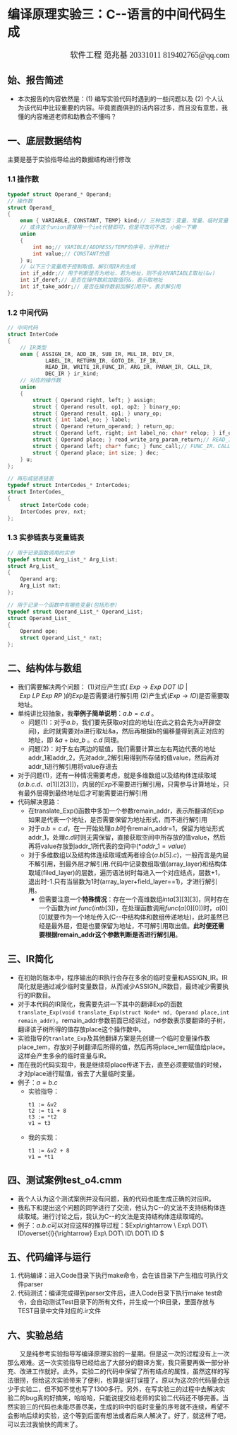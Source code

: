 # 编译原理实验三：C--语言的中间代码生成
<div align="right">
    <font face="KaiTi" size="4">
        软件工程 范兆基 20331011 819402765@qq.com
    </font>
</div>

## 始、报告简述
- 本次报告的内容依然是：(1) 编写实验代码时遇到的一些问题以及 (2) 个人认为该代码中比较重要的内容。毕竟面面俱到的话内容过多，而且没有意思，我懂的内容难道老师和助教会不懂吗？
## 一、底层数据结构
主要是基于实验指导给出的数据结构进行修改
### 1.1 操作数
```C
typedef struct Operand_* Operand;
// 操作数
struct Operand_ 
{
    enum { VARIABLE, CONSTANT, TEMP} kind;// 三种类型：变量、常量、临时变量
    // 或许这个union直接用一个int代替即可，但是可改可不改，小偷一下懒
    union 
    {
        int no;// VARIBLE/ADDRESS/TEMP的序号，分开统计 
        int value;// CONSTANT的值
    } u;
    // 以下三个变量用于控制取值、解引用IR的生成
    int if_addr;// 用于判断是否为地址，若为地址，则不会对VARIABLE取址(&v)
    int if_deref;// 是否在操作数前加取值符&，表示取地址
    int if_take_addr;// 是否在操作数前加解引用符*。表示解引用
};
```

### 1.2 中间代码
```C
// 中间代码
struct InterCode
{
    // IR类型
    enum { ASSIGN_IR, ADD_IR, SUB_IR, MUL_IR, DIV_IR, 
            LABEL_IR, RETURN_IR, GOTO_IR, IF_IR, 
            READ_IR, WRITE_IR,FUNC_IR, ARG_IR, PARAM_IR, CALL_IR, 
            DEC_IR } ir_kind;
    // 对应的操作数
    union 
    {
        struct { Operand right, left; } assign;
        struct { Operand result, op1, op2; } binary_op;
        struct { Operand result, op1; } unary_op;
        struct { int label_no; } label;
        struct { Operand return_operand; } return_op;
        struct { Operand left, right; int label_no; char* relop; } if_op;
        struct { Operand place; } read_write_arg_param_return;// READ_IR、WRITE_IR、PARAM_IR、RETURN_IR共用
        struct { Operand left; char* func; } func_call;// FUNC_IR、CALL_IR共用
        struct { Operand place; int size; } dec;
    } u;
};

// 再形成链表链表
typedef struct InterCodes_* InterCodes;
struct InterCodes_
{ 
    struct InterCode code; 
    InterCodes prev, nxt; 
};
```
### 1.3 实参链表与变量链表
```C
// 用于记录函数调用的实参
typedef struct Arg_List_* Arg_List;
struct Arg_List_
{
    Operand arg;
    Arg_List nxt;
};

// 用于记录一个函数中有哪些变量(包括形参)
typedef struct Operand_List_* Operand_List;
struct Operand_List_
{
    Operand ope;
    struct Operand_List_* nxt;
};
```

## 二、结构体与数组
- 我们需要解决两个问题：
(1)对应产生式( $Exp\rightarrow Exp \  DOT \  ID \  | \  Exp \  LP \  Exp \  RP$ )的$Exp$是否需要进行解引用
(2)产生式($Exp\rightarrow ID$)是否需要取地址。
- 单纯讲比较抽象，我**举例子简单说明**：$a.b = c.d$ 。
  - 问题(1)：对于$a.b$，我们要先获取$a$对应的地址(在此之前会先为a开辟空间)，此时就需要对a进行取址&a，然后再根据b的偏移量得到真正对应的地址，即 $\&a+bia\_b$ 。$c.d$ 同理。
  - 问题(2)：对于左右两边的赋值，我们需要计算出左右两边代表的地址addr_1和addr_2，先对addr_2解引用得到所存储的值value，然后再对addr_1进行解引用将value存进去
- 对于问题(1)，还有一种情况需要考虑，就是多维数组以及结构体连续取域($a.b.c.d$、$a[1][2[3]]$)，内层的$Exp$不需要进行解引用，只需参与计算地址，只有最外层得到最终地址后才可能需要进行解引用
- 代码解决思路：
  - 在translate_Exp()函数中多加一个参数remain_addr，表示所翻译的Exp如果是代表一个地址，是否需要保留为地址形式，而不进行解引用
  - 对于$a.b = c.d$，在一开始处理$a.b$时令remain_addr=1，保留为地址形式addr_1，处理$c.d$时则无需保留，直接获取空间中所存放的值value，然后再将value存放到addr_1所代表的空间中($*addr\_1=value$)
  - 对于多维数组以及结构体连续取域或两者综合($a.b[5].c$)，一般而言是内层不解引用，到最外层才解引用.代码中记录数组取值(array_layer)和结构体取域(filed_layer)的层数，遍历语法树时每进入一个对应结点，层数+1，退出时-1.只有当层数为1时(array_layer+field_layer==1)，才进行解引用。
    - 但需要注意一个**特殊情况**：存在一个高维数组$int a[3][3][3]$，同时存在一个函数为$int \ func(int b[3])$，在处理函数调用$func(a[0][0])$时，$a[0][0]$就要作为一个地址传入(C--中结构体和数组传递地址)，此时虽然已经是最外层，但是也要保留为地址，不可解引用取出值。**此时便还需要根据remain_addr这个参数判断是否进行解引用**。


## 三、IR简化
- 在初始的版本中，程序输出的IR执行会存在多余的临时变量和ASSIGN_IR。IR简化就是通过减少临时变量数目，从而减少ASSIGN_IR数目，最终减少需要执行的IR数目。
- 对于本代码的IR简化，我需要先讲一下其中的翻译Exp的函数``translate_Exp(void translate_Exp(struct Node* nd, Operand place,int remain_addr)``。remain_addr参数前面已经讲过，nd参数表示要翻译的子树，翻译该子树所得的值存放place这个操作数中。
- 实验指导的``tranlate_Exp``及其他翻译方案是先创建一个临时变量操作数place_tem，存放对子树翻译后所得的值，然后再将place_tem赋值给place。这样会产生多余的临时变量与IR。
- 而在我的代码实现中，我是继续将place传递下去，直至必须要赋值的时候，才对place进行赋值，省去了大量临时变量。
- 例子：$a=b.c$
  - 实验指导：
    ```
    t1 := &v2 
    t2 := t1 + 8 
    t3 := *t2
    v1 = t3
    ```
  - 我的实现：
    ```
    t1 := &v2 + 8
    v1 = *t1
    ```

## 四、测试案例test_o4.cmm
- 我个人认为这个测试案例并没有问题，我的代码也能生成正确的对应IR。
- 我私下和提出这个问题的同学进行了交流，他认为C--的文法不支持结构体连续取域。进行讨论之后，我认为C--的文法是支持结构体连续取域的。
- 例子：$a.b.c$可以对应这样的推导过程：$Exp\rightarrow \ Exp\ DOT\ ID\overset{l}{\rightarrow} Exp\ DOT\ ID\ DOT\ ID $

## 五、代码编译与运行
1. 代码编译：进入Code目录下执行make命令，会在该目录下产生相应可执行文件parser
2. 代码测试：编译完成得到parser文件后，进入Code目录下执行make test命令，会自动测试Test目录下的所有文件，并生成一个IR目录，里面存放与TEST目录中文件对应的.ir文件

## 六、实验总结
&emsp;&emsp;又是纯参考实验指导写编译原理实验的一星期。但是这一次的过程没有上一次那么艰难。这一次实验指导已经给出了大部分的翻译方案，我只需要再做一部分补充、改进工作就好。此外，实验二的代码中保留了所有结点的属性，虽然这样的写法很捞，但给这次实验带来了便利，也算是误打误撞了。原以为这次的代码量会远少于实验二，但不知不觉也写了1300多行。另外，在写实验三的过程中去解决实验二的bug真的好搞笑，哈哈哈，只能说提交给老师的实验二代码还不够完善。当然实验三的代码也未能尽善尽美，生成的IR中的临时变量的序号就不连续，希望不会影响后续的实验，这个等到后面有想法或者后来人解决了。好了，就这样了吧，可以去过我愉快的周末了。